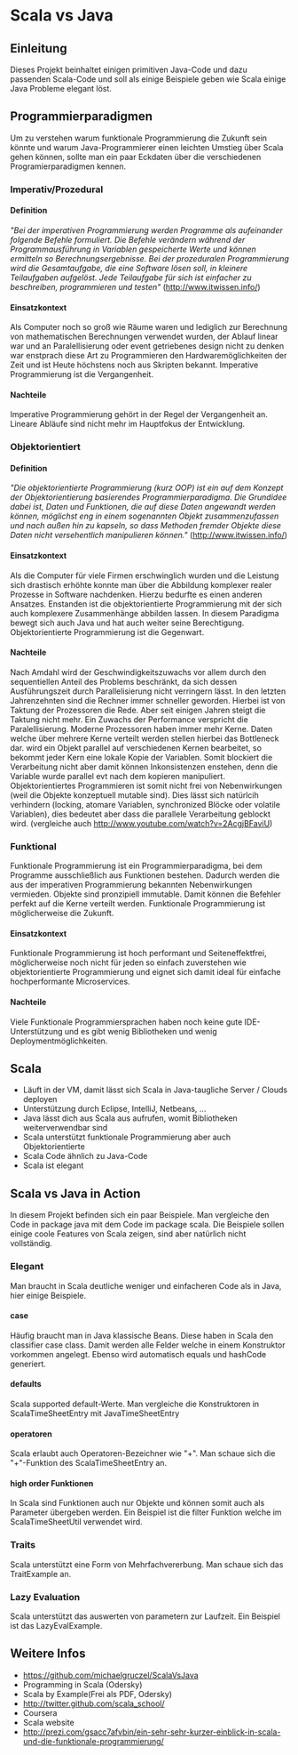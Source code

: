 # Scala vs Java

## Einleitung

Dieses Projekt beinhaltet einigen primitiven Java-Code und dazu
passenden Scala-Code und soll als einige Beispiele geben
wie Scala einige Java Probleme elegant löst.

## Programmierparadigmen

Um zu verstehen warum funktionale Programmierung die Zukunft
sein könnte und warum Java-Programmierer einen leichten Umstieg über Scala
gehen können, sollte man ein paar Eckdaten über die verschiedenen
Programierparadigmen kennen.

### Imperativ/Prozedural

#### Definition

*"Bei der imperativen Programmierung werden Programme als aufeinander folgende Befehle formuliert.
Die Befehle verändern während der Programmausführung in Variablen gespeicherte Werte und können
ermitteln so Berechnungsergebnisse.
Bei der prozeduralen Programmierung wird die Gesamtaufgabe, die eine Software lösen soll,
in kleinere Teilaufgaben aufgelöst. Jede Teilaufgabe für sich ist einfacher zu beschreiben,
programmieren und testen"* (http://www.itwissen.info/)

#### Einsatzkontext

Als Computer noch so groß wie Räume waren und lediglich zur Berechnung von mathematischen
Berechnungen verwendet wurden, der Ablauf linear war und an Paralellisierung oder event getriebenes
design nicht zu denken war enstprach diese Art zu Programmieren den Hardwaremöglichkeiten der
Zeit und ist Heute höchstens noch aus Skripten bekannt.
Imperative Programmierung ist die Vergangenheit.

#### Nachteile
Imperative Programmierung gehört in der Regel der Vergangenheit an. Lineare Abläufe
sind nicht mehr im Hauptfokus der Entwicklung.

### Objektorientiert

#### Definition

*"Die objektorientierte Programmierung (kurz OOP) ist ein auf dem Konzept der
Objektorientierung basierendes Programmierparadigma.
Die Grundidee dabei ist, Daten und Funktionen, die auf
diese Daten angewandt werden können, möglichst eng in
einem sogenannten Objekt zusammenzufassen und nach
außen hin zu kapseln, so dass Methoden fremder
Objekte diese Daten nicht versehentlich manipulieren
können."* (http://www.itwissen.info/)

#### Einsatzkontext

Als die Computer für viele Firmen erschwinglich wurden und die Leistung sich drastisch erhöhte
konnte man über die Abbildung komplexer realer Prozesse in Software nachdenken. Hierzu bedurfte
es einen anderen Ansatzes. Enstanden ist die objektorientierte Programmierung mit der sich auch
komplexere Zusammenhänge abbilden lassen. In diesem Paradigma bewegt sich auch Java und hat auch
weiter seine Berechtigung.
Objektorientierte Programmierung ist die Gegenwart.

#### Nachteile

Nach Amdahl wird der Geschwindigkeitszuwachs vor allem durch den sequentiellen
Anteil des Problems beschränkt, da sich dessen Ausführungszeit durch
Parallelisierung nicht verringern lässt. In den letzten Jahrenzehnten sind
die Rechner immer schneller geworden. Hierbei ist von Taktung der Prozessoren die Rede.
Aber seit einigen Jahren steigt die Taktung nicht mehr. Ein Zuwachs der
Performance verspricht die Paralellisierung. Moderne Prozessoren haben immer mehr Kerne.
Daten welche über mehrere Kerne verteilt werden stellen hierbei das Bottleneck dar.
wird ein Objekt parallel auf verschiedenen Kernen bearbeitet, so bekommt jeder Kern
eine lokale Kopie der Variablen. Somit blockiert die
Verarbeitung nicht aber damit können Inkonsistenzen enstehen, denn
die Variable wurde parallel evt nach dem kopieren manipuliert.
Objektorientiertes Programmieren ist somit nicht frei von Nebenwirkungen
(weil die Objekte konzeptuell mutable sind).
Dies lässt sich natürlcih verhindern (locking, atomare Variablen,
synchronized Blöcke oder volatile Variablen), dies bedeutet aber dass
die parallele Verarbeitung geblockt wird.
(vergleiche auch http://www.youtube.com/watch?v=2AcgjBFaviU)


### Funktional

Funktionale Programmierung ist ein Programmierparadigma, bei dem Programme ausschließlich aus
Funktionen bestehen. Dadurch werden die aus der imperativen Programmierung bekannten Nebenwirkungen vermieden.
Objekte sind pronzipiell immutable. Damit können die Befehler perfekt auf die Kerne verteilt werden.
Funktionale Programmierung ist möglicherweise die Zukunft.

#### Einsatzkontext

Funktionale Programmierung ist hoch performant und Seiteneffektfrei, möglicherweise noch nicht
für jeden so einfach zuverstehen wie objektorientierte Programmierung und eignet sich damit
ideal für einfache hochperformante Microservices.

#### Nachteile

Viele Funktionale Programmiersprachen haben noch keine gute IDE-Unterstützung
und es gibt wenig Bibliotheken und wenig Deploymentmöglichkeiten.

## Scala

* Läuft in der VM, damit lässt sich Scala in Java-taugliche Server / Clouds deployen
* Unterstützung durch Eclipse, IntelliJ, Netbeans, ...
* Java lässt dich aus Scala aus aufrufen, womit Bibliotheken weiterverwendbar sind
* Scala unterstützt funktionale Programmierung aber auch Objektorientierte
* Scala Code ähnlich zu Java-Code
* Scala ist elegant

## Scala vs Java in Action

In diesem Projekt befinden sich ein paar Beispiele.
Man vergleiche den Code in package java mit dem
Code im package scala. Die Beispiele sollen einige coole Features
von Scala zeigen, sind aber natürlich nicht vollständig.

### Elegant

Man braucht in Scala deutliche weniger und einfacheren Code als in Java, hier einige Beispiele.

#### case

Häufig braucht man in Java klassische Beans. Diese haben in Scala den classifier case class.
Damit werden alle Felder welche in einem Konstruktor vorkommen angelegt. Ebenso wird automatisch
equals und hashCode generiert.

#### defaults

Scala supported default-Werte. Man vergleiche die Konstruktoren in ScalaTimeSheetEntry mit JavaTimeSheetEntry

#### operatoren

Scala erlaubt auch Operatoren-Bezeichner wie "+". Man schaue sich die "+"-Funktion des ScalaTimeSheetEntry an.

#### high order Funktionen

In Scala sind Funktionen auch nur Objekte und können somit auch als Parameter übergeben werden.
Ein Beispiel ist die filter Funktion welche im ScalaTimeSheetUtil verwendet wird.

### Traits

Scala unterstützt eine Form von Mehrfachvererbung. Man schaue sich das TraitExample an.

### Lazy Evaluation

Scala unterstützt das auswerten von parametern zur Laufzeit. Ein Beispiel ist das LazyEvalExample.

## Weitere Infos

* https://github.com/michaelgruczel/ScalaVsJava
* Programming in Scala (Odersky)
* Scala by Example(Frei als PDF, Odersky)
* http://twitter.github.com/scala_school/
* Coursera
* Scala website
* http://prezi.com/gsacc7afvbin/ein-sehr-sehr-kurzer-einblick-in-scala-und-die-funktionale-programmierung/

